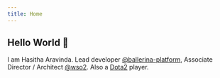 ```yaml
---
title: Home
---
```


## Hello World 👋

I am Hasitha Aravinda. Lead developer [@ballerina-platform](https://github.com/ballerina-platform), Associate Director / Architect  [@wso2](https://wso2.com/). Also a [Dota2](https://www.dota2.com/) player.
